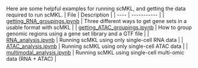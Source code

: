 Here are some helpful examples for running scMKL, and getting the data required to run scMKL.
| File | Description |
| ---- | ----------- |
| [getting_RNA_groupings.ipynb](getting_RNA_groupings.ipynb) | Three different ways to get gene sets in a usable format with scMKL |
| [getting_ATAC_groupings.ipynb](getting_ATAC_groupings.ipynb) | How to group genomic regions using a gene set library and a GTF file |
| [RNA_analysis.ipynb](RNA_analysis.ipynb) | Running scMKL using only single-cell RNA data |
| [ATAC_analysis.ipynb](ATAC_analysis.ipynb) | Running scMKL using only single-cell ATAC data |
| [multimodal_analysis.ipynb](multimodal_analysis.ipynb) | Running scMKL using single-cell multi-omic data (RNA + ATAC) |